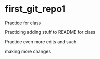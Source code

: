 # first_git_repo1
Practice for class

Practicing adding stuff to README for class

Practice even more edits and such

making more changes
